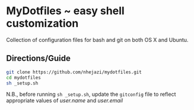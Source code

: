 # MyDotfiles ~ easy shell customization

Collection of configuration files for bash and git on both OS X and Ubuntu.

## Directions/Guide
```bash
git clone https://github.com/nhejazi/mydotfiles.git
cd mydotfiles
sh _setup.sh
```
N.B., before running `sh _setup.sh`, update the `gitconfig` file to reflect appropriate values of _user.name_ and _user.email_
